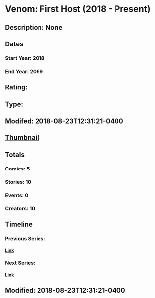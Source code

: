 # Venom: First Host (2018 - Present)
## Description: None
## Dates
### Start Year: 2018
### End Year: 2099
## Rating: 
## Type: 
## Modifed: 2018-08-23T12:31:21-0400
## [Thumbnail](http://i.annihil.us/u/prod/marvel/i/mg/6/10/5b7ee15133a19.jpg)
## Totals
### Comics: 5
### Stories: 10
### Events: 0
### Creators: 10
## Timeline
### Previous Series: 
#### [Link]()
### Next Series: 
#### [Link]()
## Modified: 2018-08-23T12:31:21-0400
